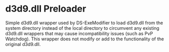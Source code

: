 # d3d9.dll Preloader  

Simple d3d9.dll wrapper used by DS-ExeModifier to load d3d9.dll from the system directory instead of the local directory to circumvent any existing d3d9.dll wrappers that may cause incompatibility issues (such as PvP Watchdog). This wrapper does not modify or add to the functionality of the original d3d9.dll.  

